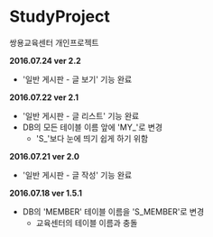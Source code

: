 # StudyProject
쌍용교육센터 개인프로젝트

**2016.07.24 ver 2.2**
- '일반 게시판 - 글 보기' 기능 완료

**2016.07.22 ver 2.1**
- '일반 게시판 - 글 리스트' 기능 완료
- DB의 모든 테이블 이름 앞에 'MY_'로 변경
	- 'S_'보다 눈에 띄기 쉽게 하기 위함

**2016.07.21 ver 2.0**
- '일반 게시판 - 글 작성' 기능 완료

**2016.07.18 ver 1.5.1**
- DB의 'MEMBER' 테이블 이름을 'S_MEMBER'로 변경
	- 교육센터의 테이블 이름과 충돌

